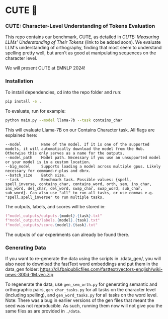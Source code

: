 <!-- README.md -->
# CUTE 🎀

### CUTE: Character-Level Understanding of Tokens Evaluation

This repo contains our benchmark, CUTE, as detailed in _CUTE: Measuring LLMs’ Understanding of Their Tokens_ (link to be added soon).
We evaluate LLM's understanding of orthography, finding that most seem to understand spelling pretty well, but aren't as good at manipulating sequences on the character level.

We will present CUTE at EMNLP 2024!

### Installation

To install dependencies, cd into the repo folder and run:
```bash
pip install -e .
```

To evaluate, run for example:
```bash
python main.py --model llama-7b --task contains_char
```


This will evaluate Llama-7B on our Contains Character task. All flags are explained here:
```
--model         Name of the model. If it is one of the supported models, it will automatically download the model from the Hub. Otherwise this only serves as a name for the outputs.
--model_path    Model path. Necessary if you use an unsupported model or your model is in a custom location.
--big_model     Supports loading a model across multiple gpus. Likely necessary for command-r-plus and dbrx.
--batch_size    Batch size.
--task          Benchmark task. Possible values: {spell, spell_inverse, contains_char, contains_word, orth, sem, ins_char, ins_word, del_char, del_word, swap_char, swap_word, sub_char, sub_word}. Can also use "all" to run all tasks, or use commas e.g. "spell,spell_inverse" to run multiple tasks.
```

The outputs, labels, and scores will be stored in:
```python
f"model_outputs/outputs.{model}.{task}.txt"
f"model_outputs/labels.{model}.{task}.txt"
f"model_outputs/score.{model}.{task}.txt"
```

The outputs of our experiments can already be found there.


### Generating Data

If you want to re-generate the data using the scripts in ./data_gen/, you will also need to download the fastText word embeddings and put them in the data_gen folder:
https://dl.fbaipublicfiles.com/fasttext/vectors-english/wiki-news-300d-1M.vec.zip

To regenerate the data, use `gen_sem_orth.py` for generating semantic and orthographic pairs, `gen_char_tasks.py` for all tasks on the character level (including spelling), and `gen_word_tasks.py` for all tasks on the word level. 
Note: There was a bug in earlier versions of the gen files that meant the seed was not reproducible. As such, running them now will not give you the same files as are provided in `./data`. 
